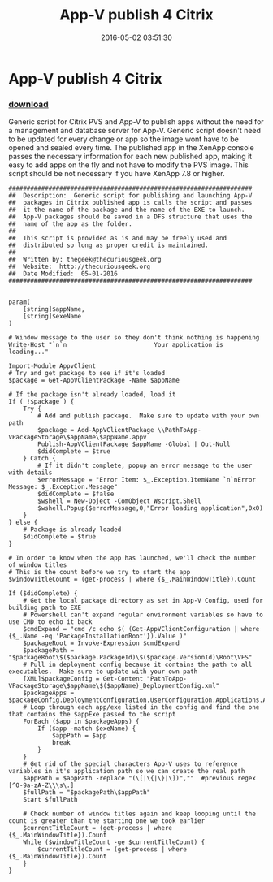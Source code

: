 ﻿---
pid:            6332
parent:         0
children:       
poster:         thecuriousgeek
title:          App-V publish 4 Citrix
date:           2016-05-02 03:51:30
description:    Generic script for Citrix PVS and App-V to publish apps without the need for a management and database server for App-V.  Generic script doesn't need to be updated for every change or app so the image wont have to be opened and sealed every time.  The published app in the XenApp console passes the necessary information for each new published app, making it easy to add apps on the fly and not have to modify the PVS image.  This script should be not necessary if you have XenApp 7.8 or higher.
format:         posh
---

# App-V publish 4 Citrix

### [download](6332.ps1)  

Generic script for Citrix PVS and App-V to publish apps without the need for a management and database server for App-V.  Generic script doesn't need to be updated for every change or app so the image wont have to be opened and sealed every time.  The published app in the XenApp console passes the necessary information for each new published app, making it easy to add apps on the fly and not have to modify the PVS image.  This script should be not necessary if you have XenApp 7.8 or higher.

```posh
###################################################################
##  Description:  Generic script for publishing and launching App-V
##  packages in Citrix published app is calls the script and passes
##  it the name of the package and the name of the EXE to launch.  
##  App-V packages should be saved in a DFS structure that uses the
##  name of the app as the folder.
##
##  This script is provided as is and may be freely used and 
##  distributed so long as proper credit is maintained.
##
##  Written by: thegeek@thecuriousgeek.org
##  Website:  http://thecuriousgeek.org
##  Date Modified:  05-01-2016
###################################################################


param(
	[string]$appName,
	[string]$exeName
)

# Window message to the user so they don't think nothing is happening
Write-Host "`n`n                        Your application is loading..."

Import-Module AppvClient
# Try and get package to see if it's loaded
$package = Get-AppVClientPackage -Name $appName

# If the package isn't already loaded, load it
If ( !$package ) {
	Try {
		# Add and publish package.  Make sure to update with your own path
		$package = Add-AppVClientPackage \\PathToApp-VPackageStorage\$appName\$appName.appv
		Publish-AppVClientPackage $appName -Global | Out-Null
		$didComplete = $true
	} Catch {
		# If it didn't complete, popup an error message to the user with details
		$errorMessage = "Error Item: $_.Exception.ItemName `n`nError Message: $_.Exception.Message"
		$didComplete = $false
		$wshell = New-Object -ComObject Wscript.Shell
		$wshell.Popup($errorMessage,0,"Error loading application",0x0)
	}
} else {
	# Package is already loaded
	$didComplete = $true
}

# In order to know when the app has launched, we'll check the number of window titles
# This is the count before we try to start the app
$windowTitleCount = (get-process | where {$_.MainWindowTitle}).Count

If ($didComplete) { 
	# Get the local package directory as set in App-V Config, used for building path to EXE
	# Powershell can't expand regular environment variables so have to use CMD to echo it back
	$cmdExpand = "cmd /c echo $( (Get-AppVClientConfiguration | where {$_.Name -eq 'PackageInstallationRoot'}).Value )"
	$packageRoot = Invoke-Expression $cmdExpand
	$packagePath = "$packageRoot\$($package.PackageId)\$($package.VersionId)\Root\VFS"
	# Pull in deployment config because it contains the path to all executables.  Make sure to update with your own path
	[XML]$packageConfig = Get-Content "PathToApp-VPackageStorage\$appName\$($appName)_DeploymentConfig.xml"
	$packageApps = $packageConfig.DeploymentConfiguration.UserConfiguration.Applications.Application.Id
	# Loop through each app/exe listed in the config and find the one that contains the $appExe passed to the script
	ForEach ($app in $packageApps) {
		If ($app -match $exeName) {
			$appPath = $app
			break
		}
	}
	# Get rid of the special characters App-V uses to reference variables in it's application path so we can create the real path
	$appPath = $appPath -replace "(\[|\{|\}|\])",""  #previous regex  [^0-9a-zA-Z\\\s\.]
	$fullPath = "$packagePath\$appPath"
	Start $fullPath
	
	# Check number of window titles again and keep looping until the count is greater than the starting one we took earlier
	$currentTitleCount = (get-process | where {$_.MainWindowTitle}).Count
	While ($windowTitleCount -ge $currentTitleCount) {
		$currentTitleCount = (get-process | where {$_.MainWindowTitle}).Count
	}
}
```
